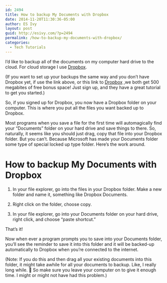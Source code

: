 ```yaml
---
id: 2494
title: How to backup My Documents with Dropbox
date: 2014-11-20T11:30:36-05:00
author: ES Ivy
layout: post
guid: http://esivy.com/?p=2494
permalink: /how-to-backup-my-documents-with-dropbox/
categories:
  - Tech Tutorials
---
```

I’d like to backup all of the documents on my computer hard drive to the cloud. For cloud storage I use <a href="https://db.tt/NTJdiGou" target="_blank">Dropbox</a>.

(If you want to set up your backups the same way and you don&#8217;t have Dropbox yet, if use the link above, or this link to <a href="https://db.tt/NTJdiGou" target="_blank">Dropbox</a> ,we both get 500 megabites of free bonus space! Just sign up, and they have a great tutorial to get you started.)

So, if you signed up for Dropbox, you now have a Dropbox folder on your computer. This is where you put all the files you want backed up to Dropbox.

Most programs when you save a file for the first time will automagically find your “Documents” folder on your hard drive and save things to there. So, naturally, it seems like you should just drag, copy that file into your Dropbox folder. But you can’t. <!--more-->Because Microsoft has made your Documents folder some type of special locked up type folder. Here’s the work around.

# How to backup My Documents with Dropbox

1. In your file explorer, go into the files in your Dropbox folder. Make a new folder and name it, something like Dropbox Documents.

2. Right click on the folder, choose copy.

3. In your file explorer, go into your Documents folder on your hard drive, right click, and choose “paste shortcut.”

That’s it!

Now when ever a program prompts you to save into your Documents folder, you’ll see the reminder to save it into this folder and it will be backed-up automatically to Dropbox when you’re connected to the internet.

(Note: If you do this and then drag all your existing documents into this folder, it might take awhile for all your documents to backup. Like, I really long while. 🙂 So make sure you leave your computer on to give it enough time. I might or might not have had this problem.)